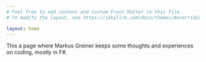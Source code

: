 ```yaml
---
# Feel free to add content and custom Front Matter to this file.
# To modify the layout, see https://jekyllrb.com/docs/themes/#overriding-theme-defaults

layout: home
---
```


This a page where Markus Greiner keeps some thoughts and experiences on coding, mostly in F#.

